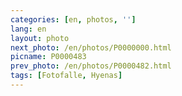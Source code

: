 ```yaml
---
categories: [en, photos, '']
lang: en
layout: photo
next_photo: /en/photos/P0000000.html
picname: P0000483
prev_photo: /en/photos/P0000482.html
tags: [Fotofalle, Hyenas]
---
```

